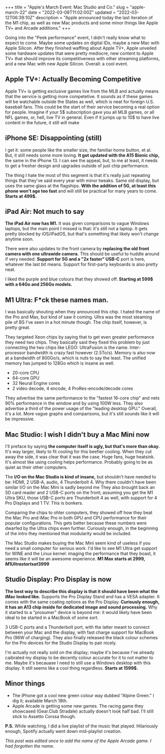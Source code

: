 +++
title = "Apple's March Event: Mac Studio and Co."
slug = "apple-march-22"
date = "2022-03-08T11:02:00Z"
updated = "2022-03-12T06:39:10Z"
description = "Apple announced today the last iteration of the M1 chip, as well as new Mac products and some minor things like Apple TV+ and Arcade additions."
+++

Going into the "Peek performance" event, I didn't really know what to expect to come. Maybe some updates on digital IDs, maybe a new Mac with Apple Silicon. After they finished waffling about Apple TV+, Apple unveiled some hardware updates that were pretty mediocre, new content to Apple TV+ that should improve its competitiveness with other streaming platforms, and a new Mac with new Apple Silicon. Overall: a cool event.

## Apple TV+: Actually Becoming Competitive
Apple TV+ is getting exclusive games live from the MLB and actually means that the service is getting more competetive. It sounds as if these games will be watchable outside the States as well, which is neat for foreign U.S. baseball fans. This could be the start of their service becoming a real option for people. Imagine if your 5$ subscription gave you all MLB games, or all NFL games, or, hell, live TV in general. Even if it jumps up to 10$ to have live content in the future, it still will make 

## iPhone SE: Disappointing (still)
I get it: some people like the smaller size, the familiar home button, et al. But, it still needs some more loving. **It got updated with the A15 Bionic chip,** the same in the iPhone 13. I can see the appeal, but, to me at least, it needs to get a fresher design and upgrades outside of just chip performance. 

The thing I hate the most of this segment is that it's really just repeating things that they've said every year with minor tweaks. Same old display, but uses the same glass at the flagships. **With the addition of 5G, at least this phone won't age too fast** and will still be practical for many years to come. **Starts at 499$.**

## iPad Air: Not much to say
**The iPad Air now has M1.** It was given comparisons to vague Windows laptops, but the main point I missed is that: it's still not a laptop. It gets pretty blocked by iOS/iPadOS, but that's something that likely won't change anytime soon.

There were also updates to the front camera by **replacing the old front camera with one ultrawide camera.** This should be useful to huddle around if very needed. **Support for 5G and a "2x faster" USB-C** port is here, whatever the last bit means. Support for first-party keyboards is also pretty neat.

I liked the purple and blue colours that they showed off. **Starting at 599$ with a 64Go and 256Go models.**

## M1 Ultra: F\*ck these names man.
I was basically shouting when they announced this chip. I hated the name of the Pro and Max, but kind of saw it coming. Ultra was the most steaming pile of BS I've seen in a hot minute though. The chip itself, however, is pretty great.

They targeted Xeon chips by saying that to get even greater performance they need two chips. They basically said they fixed this problem by just connecting the two chips like LEGO: UltraFusion is the name. Inter-processor bandwidth is crazy fast however (2.5To/s). Memory is also now at a bandwidth of 800Go/s, which is nuts to say the least. The unified memory has jumped to 128Go which is insane as well.

- 20-core CPU
- 64-core GPU
- 32 Neural Engine cores
- 2 video decode, 4 encode, 4 ProRes-encode/decode cores

They advertise the same performance to the "fastest 16-core chip" and nets 90% performance in the window and by using 100W less. They also advertise a third of the power usage of the "leading desktop GPU." Overall, it's a lot. More vague graphs and comparisons, but it's still sounds like it will be impressive.

## Mac Studio: I wish I didn't buy a Mac Mini now
I'll preface by saying **the computer itself is ugly, but that's more than okay.** It's way larger, likely to fit cooling for this beefier cooling. When they cut away the side, it was clear that it was the case. Huge fans, huge heatsink. It's almost like using cooling helps performance. Probably going to be as quiet as their other computers.

The **I/O on the Mac Studio is kind of insane,** but shouldn't have needed to be: HDMI, 2 USB-A, audio, 4 Thunderbolt 4. Why there couldn't have been similar I/O on the Mac Mini is sadly beyond me They also brought back an SD card reader and 2 USB-C ports on the front; assuming you get the M1 Ultra SKU, those USB-C ports are Thunderbolt 4 as well, with support for 4 Pro Displays and 1 TV. This is bonkers.

Comparing the chips to ohter computers, they showed off how they beat the Mac Pro and iMac Pro in both GPU and CPU performance for their popular configurations. This gets better because these numbers were dwarfed by the Ultra chips even further. Curiously enough, in the beginning of the intro they mentioned that modularity would be included.

The Mac Studio makes buying the Mac Mini seem kind of useless if you need a small computer for serious work. I'd like to see M1 Ultra get support for WINE and the Linux kernel: imaging the performance that they boast, it seems like it will be an awesome experience. **M1 Max starts at 2999$, M1 Ultra starts at 3999$**

## Studio Display: Pro Display is now
**The best way to describe this display is that it should have been what the iMac looked like.** Supports the Pro Display Stand and has a VESA adapter. It comes with the same coating options as the Pro Display. **Curiously enough, it has an A13 chip inside for dedicated image and sound processing.** Why it started to a "prosumer" device is beyond me: it would likely have been ideal to be started in a MacBook of some sort. 

3 USB-C ports and a Thunderbolt port, with the latter meant to connect between your Mac and the display, with fast charge support for MacBook Pro (96W of charging). They also finally released the black colour schemes for the Pro devices for the Studio Display to pair nicely.

I'm actually not really sold on the display; maybe it's because I've already caibrated my display to be decently colour accurate for it to not matter to me. Maybe it's becauase I need to still use a Windows desktop with this display. It still seems like a cool thing regardless. **Starts at 1599$.**

## Minor things
- The iPhone got a cool new green colour way dubbed "Alpine Green." I dig it; available March 18th.
- Apple Arcade is getting some new games. The racing game they showcased (Gear.Club Stradale) actually doesn't look half bad. I'll still stick to Assetto Corssa though.

**P.S.** While watching, I did a live playlist of the music that played. Hilariously enough, Spotify actually went down mid-playlist creation. 

*This post was edited once to add the name of the Apple Arcade game. I had forgotten the name.*
